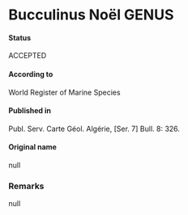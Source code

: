 Bucculinus Noël GENUS
=======

#### Status
ACCEPTED

#### According to
World Register of Marine Species

#### Published in
Publ. Serv. Carte Géol. Algérie, [Ser. 7] Bull. 8: 326.

#### Original name
null

### Remarks
null